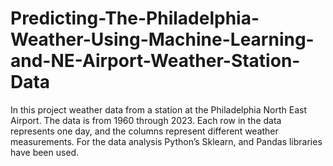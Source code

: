# Predicting-The-Philadelphia-Weather-Using-Machine-Learning-and-NE-Airport-Weather-Station-Data
In this project weather data from a station at the Philadelphia North East Airport. The data is from 1960 through 2023. Each row in the data represents one day, and the columns represent different weather measurements. For the data analysis Python’s Sklearn, and Pandas libraries have been used. 
